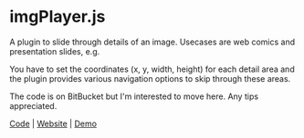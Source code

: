 imgPlayer.js
============

A plugin to slide through details of an image. Usecases are web comics and presentation slides, e.g. 

You have to set the coordinates (x, y, width, height) for each detail area and the plugin provides various navigation options to skip through these areas.

The code is on BitBucket but I'm interested to move here. Any tips appreciated.

[Code](https://bitbucket.org/cdot/imgplayer) | 
[Website](http://yaycomics.net/imgplayer) | 
[Demo](http://yaycomics.net/imgplayer/demo/latest)